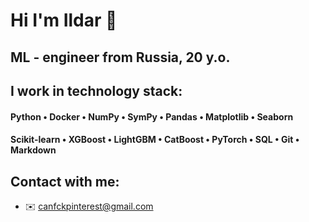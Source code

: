 # Hi I'm Ildar 👋
## ML - engineer from Russia, 20 y.o.
## I work in technology stack:
#### Python • Docker • NumPy • SymPy • Pandas • Matplotlib • Seaborn
#### Scikit-learn • XGBoost • LightGBM • CatBoost • PyTorch • SQL • Git • Markdown
## Contact with me:
- ✉️ canfckpinterest@gmail.com

